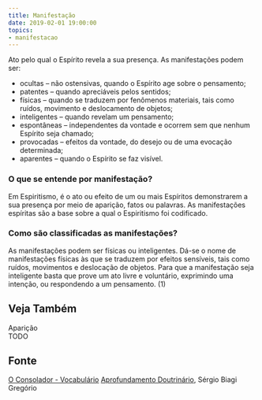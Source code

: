 ```yaml
---
title: Manifestação
date: 2019-02-01 19:00:00
topics:
- manifestacao
---
```


Ato pelo qual o Espírito revela a sua presença. As manifestações podem ser:
* ocultas – não ostensivas, quando o Espírito age sobre o pensamento; 
* patentes – quando apreciáveis pelos sentidos; 
* físicas – quando se traduzem por fenômenos materiais, tais como ruídos, movimento e deslocamento de objetos; 
* inteligentes – quando revelam um pensamento; 
* espontâneas – independentes da vontade e ocorrem sem que nenhum Espírito seja chamado; 
* provocadas – efeitos da vontade, do desejo ou de uma evocação determinada; 
* aparentes – quando o Espírito se faz visível.

### O que se entende por manifestação?
Em Espiritismo, é o ato ou efeito de um ou mais Espíritos demonstrarem a
sua presença por meio de aparição, fatos ou palavras. As manifestações
espíritas são a base sobre a qual o Espiritismo foi codificado.

### Como são classificadas as manifestações?
As manifestações podem ser físicas ou inteligentes. Dá-se o nome de
manifestações físicas às que se traduzem por efeitos sensíveis, tais
como ruídos, movimentos e deslocação de objetos. Para que a manifestação
seja inteligente basta que prove um ato livre e voluntário, exprimindo
uma intenção, ou respondendo a um pensamento. (1)

## Veja Também
Aparição  
TODO

## Fonte
[O Consolador - Vocabulário](http://www.oconsolador.com.br/linkfixo/vocabulario/principal.html)
[Aprofundamento Doutrinário](https://sites.google.com/view/aprofundamentodoutrinario/manifestação-e-revelação), Sérgio Biagi Gregório


